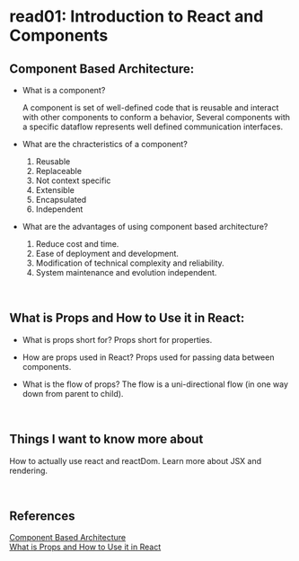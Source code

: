 # read01: Introduction to React and Components


## Component Based Architecture:

* What is a component?

    A component is set of well-defined code that is reusable and interact with other components to conform a behavior, Several components with a specific dataflow represents well defined communication interfaces.

*   What are the chracteristics of a component?
    
    1. Reusable
    2. Replaceable
    3. Not context specific
    4. Extensible
    5. Encapsulated
    6. Independent

*   What are the advantages of using component based architecture? 

    1. Reduce cost and time.
    2. Ease of deployment and development.
    3. Modification of technical complexity and reliability.
    4. System maintenance and evolution independent.

<br />

## What is Props and How to Use it in React:

*   What is props short for?
Props short for properties.

*   How are props used in React?
Props used for passing data between components.

*   What is the flow of props?
The flow is a uni-directional flow (in one way down from parent to child).
 
 <br />

## Things I want to know more about
How to actually use react and reactDom. Learn more about JSX and rendering.

 <br />


## References
[Component Based Architecture](https://www.tutorialspoint.com/software_architecture_design/component_based_architecture.htm) 
<br />
[What is Props and How to Use it in React](https://itnext.io/what-is-props-and-how-to-use-it-in-react-da307f500da0#:~:text=%E2%80%9CProps%E2%80%9D%20is%20a%20special%20keyword,way%20from%20parent%20to%20child)